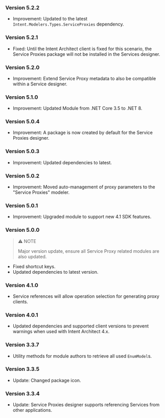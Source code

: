 ﻿### Version 5.2.2

- Improvement: Updated to the latest `Intent.Modelers.Types.ServiceProxies` dependency.

### Version 5.2.1

- Fixed: Until the Intent Architect client is fixed for this scenario, the Service Proxies package will not be installed in the Services designer.

### Version 5.2.0

- Improvement: Extend Service Proxy metadata to also be compatible within a Service designer.

### Version 5.1.0

- Improvement: Updated Module from .NET Core 3.5 to .NET 8.

### Version 5.0.4

- Improvement: A package is now created by default for the Service Proxies designer.

### Version 5.0.3

- Improvement: Updated dependencies to latest.

### Version 5.0.2

- Improvement: Moved auto-management of proxy parameters to the "Service Proxies" modeler.

### Version 5.0.1

- Improvement: Upgraded module to support new 4.1 SDK features.

### Version 5.0.0

> ⚠️ NOTE
>
> Major version update, ensure all Service Proxy related modules are also updated.

- Fixed shortcut keys.
- Updated dependencies to latest version.

### Version 4.1.0

- Service references will allow operation selection for generating proxy clients.

### Version 4.0.1

- Updated dependencies and supported client versions to prevent warnings when used with Intent Architect 4.x.

### Version 3.3.7

- Utility methods for module authors to retrieve all used `EnumModel`s.

### Version 3.3.5

- Update: Changed package icon.

### Version 3.3.4

- Update: Service Proxies designer supports referencing Services from other applications.
